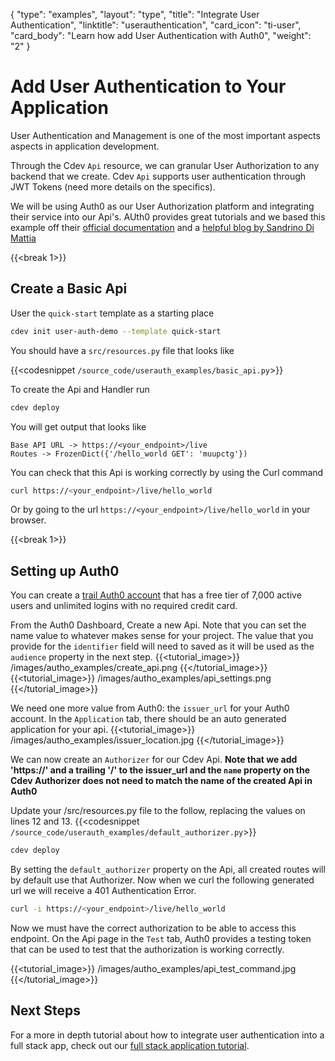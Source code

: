 {
    "type": "examples",
    "layout": "type",
    "title": "Integrate User Authentication",
    "linktitle": "userauthentication",
    "card_icon": "ti-user",
    "card_body": "Learn how add User Authentication with Auth0",
    "weight": "2"
}


# Add User Authentication to Your Application

User Authentication and Management is one of the most important aspects aspects in application development.

Through the Cdev `Api` resource, we can granular User Authorization to any backend that we create. Cdev `Api` supports
user authentication through JWT Tokens (need more details on the specifics).


We will be using Auth0 as our User Authorization platform and integrating their service into our Api's. AUth0 provides great tutorials and we based this example off their [official documentation](https://auth0.com/blog/securing-aws-http-apis-with-jwt-authorizers/) and a [helpful blog by Sandrino Di Mattia](https://sandrino.dev/blog/aws-api-gateway-jwt-auth0)

{{<break 1>}}
## Create a Basic Api
User the `quick-start` template as a starting place 
```bash
cdev init user-auth-demo --template quick-start
```
You should have a `src/resources.py` file that looks like 

{{<codesnippet `/source_code/userauth_examples/basic_api.py`>}}

To create the Api and Handler run
```bash
cdev deploy
```

You will get output that looks like 
```
Base API URL -> https://<your_endpoint>/live
Routes -> FrozenDict({'/hello_world GET': 'muupctg'})
```

You can check that this Api is working correctly by using the Curl command
```bash
curl https://<your_endpoint>/live/hello_world
```

Or by going to the url `https://<your_endpoint>/live/hello_world` in your browser.

{{<break 1>}}
## Setting up Auth0
You can create a [trail Auth0 account](https://auth0.com/signup) that has a free tier of 7,000 active users and unlimited logins with no required credit card. 


From the Auth0 Dashboard, Create a new Api. Note that you can set the name value to whatever makes sense for your project. The value that you provide for the `identifier` field will need to saved as it will be used as the `audience` property in the next step.
{{<tutorial_image>}}
/images/autho_examples/create_api.png
{{</tutorial_image>}}
{{<tutorial_image>}}
/images/autho_examples/api_settings.png
{{</tutorial_image>}}


We need one more value from Auth0: the `issuer_url` for your Auth0 account. In the `Application` tab, there should be an auto generated application for your api.
{{<tutorial_image>}}
/images/autho_examples/issuer_location.jpg
{{</tutorial_image>}}


We can now create an `Authorizer` for our Cdev Api. **Note that we add 'https://' and a trailing '/' to the issuer_url and the `name` property on the Cdev Authorizer does not need to match the name of the created Api in Auth0**

Update your /src/resources.py file to the follow, replacing the values on lines 12 and 13. 
{{<codesnippet `/source_code/userauth_examples/default_authorizer.py`>}}

```bash
cdev deploy
```

By setting the `default_authorizer` property on the Api, all created routes will by default use that Authorizer. Now when we curl the following generated url we will receive a 401 Authentication Error.

```bash
curl -i https://<your_endpoint>/live/hello_world
```

Now we must have the correct authorization to be able to access this endpoint. On the Api page in the `Test` tab, Auth0 provides a testing token that can be used to test that the authorization is working correctly.

{{<tutorial_image>}}
/images/autho_examples/api_test_command.jpg
{{</tutorial_image>}}

## Next Steps

For a more in depth tutorial about how to integrate user authentication into a full stack app, check out our [full stack application tutorial](/docs/tutorials).